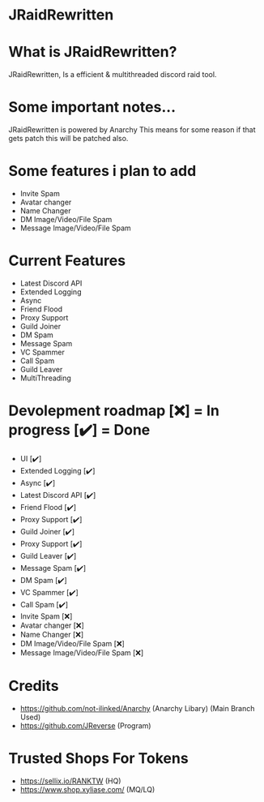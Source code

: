 # JRaidRewritten

# What is JRaidRewritten?
JRaidRewritten, Is a efficient & multithreaded discord raid tool.

# Some important notes...
JRaidRewritten is powered by Anarchy This means for some reason if that gets patch this will be patched also.

# Some features i plan to add
- Invite Spam
- Avatar changer
- Name Changer
- DM Image/Video/File Spam
- Message Image/Video/File Spam

# Current Features
- Latest Discord API
- Extended Logging
- Async
- Friend Flood
- Proxy Support
- Guild Joiner
- DM Spam
- Message Spam
- VC Spammer
- Call Spam
- Guild Leaver
- MultiThreading

# Devolepment roadmap [❌] = In progress [✔️] = Done
- UI [✔️]
- Extended Logging [✔️]
- Async [✔️]
- Latest Discord API [✔️]
- Friend Flood [✔️]
- Proxy Support [✔️]
- Guild Joiner [✔️]
- Proxy Support [✔️] 
- Guild Leaver [✔️]
- Message Spam [✔️]
- DM Spam [✔️]
- VC Spammer [✔️]
- Call Spam [✔️]
- Invite Spam [❌]
- Avatar changer [❌]
- Name Changer [❌]
- DM Image/Video/File Spam [❌]
- Message Image/Video/File Spam [❌]

# Credits
- https://github.com/not-ilinked/Anarchy (Anarchy Libary) (Main Branch Used)
- https://github.com/JReverse (Program)

# Trusted Shops For Tokens
- https://sellix.io/RANKTW (HQ)
- https://www.shop.xyliase.com/ (MQ/LQ)
